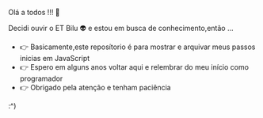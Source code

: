 Olá a todos !!! 👋

Decidi ouvir o ET Bilu 👽 e estou em busca de conhecimento,então ... 

- 👉 Basicamente,este reposítorio é para mostrar e arquivar meus passos inicias em JavaScript 
- 👉 Espero em alguns anos voltar aqui e relembrar do meu início como programador
- 👉 Obrigado pela atenção e tenham paciência

:^)
